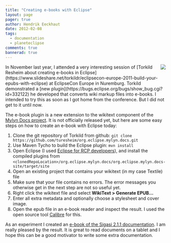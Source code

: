 ```yaml
---
title: "Creating e-books with Eclipse"
layout: page 
pager: true
author: Hendrik Eeckhaut
date: 2012-02-08
tags: 
  - documentation
  - planeteclipse
comments: true
bannerad: true
---
```


<img style="float:right" src="/img/tech/epub.png" />
In November last year, I attended a very interesting session of [Torkild Resheim about creating e-books in Eclipse](https://www.slideshare.net/torkildr/eclipsecon-europe-2011-build-your-epubs-with-eclipse) at EclipseCon Europe in Nuremburg. Torkild demonstrated a [new plugin](https://bugs.eclipse.org/bugs/show_bug.cgi?id=332122)  he developed that converts wiki markup files into e-books. I intended to try this as soon as I got home from the conference. But I did not get to it until now.

The e-book plugin is a new extension to the wikitext component of the [Mylyn Docs project](http://www.eclipse.org/projects/project.php?id=mylyn.docs). It is not officially released yet, but here are some easy steps on how to create an e-book with Eclipse today:

1. Clone the git repository of Torkild from github:
     `git clone https://github.com/turesheim/org.eclipse.mylyn.docs.git`
2. Use Maven Tycho to build the Eclipse plugin:
     `mvn install`
3. Open Eclipse (I used [Eclipse for RCP developers](http://www.eclipse.org/downloads/packages/eclipse-rcp-and-rap-developers/indigosr1)), and install the compiled plugins from `<clonedRepoLocation>/org.eclipse.mylyn.docs/org.eclipse.mylyn.docs-site/target/site`
4. Open an existing project that contains your wikitext (in my case Textile) file
5. Make sure that your file contains no errors. The error messages you otherwise get in the next step are not so useful yet.
6. Right click the wikitext file and select **WikiText > Generate EPUB...**
7. Enter all extra metadata and optionally choose a stylesheet and cover image.
8. Open the epub file in an e-book reader and inspect the result. I used the open source tool [Calibre](https://launchpad.net/calibre) for this.

As an experiment I created an [e-book of the Sigasi 2.1.1 documentation](/resources/tech/Sigasi-2.1.1.epub). I am really pleased by the result. It is great to read documents on a tablet and I hope this can be a good motivator to write some extra documentation.
